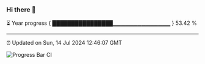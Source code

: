 ### Hi there 👋

⏳ Year progress { ████████████████▁▁▁▁▁▁▁▁▁▁▁▁▁▁ } 53.42 %

---

⏰ Updated on Sun, 14 Jul 2024 12:46:07 GMT

![Progress Bar CI](https://github.com/ZhaoGui/ZhaoGui/workflows/Progress%20Bar%20CI/badge.svg)
